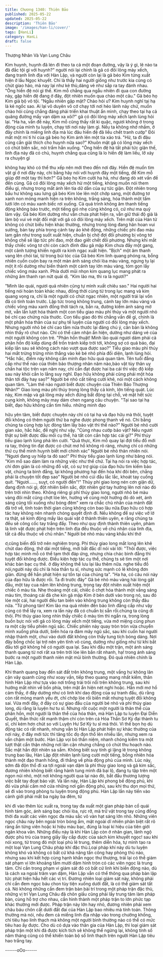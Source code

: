 ```yaml
---
title: Chương 1340: Thiên Bảo
published: 2025-05-22
updated: 2025-05-22
description: 'Thiên Bảo'
image: '/images/han-li/cover/'
tags: [HanLi]
category: HanLi
draft: false
---
```


Thượng Nhân Và Vạn Lung
Châu

Kim huynh, huynh đã lén đi theo ta cả một đoạn đường, vậy là ý
gì, lẽ nào ta đã đắc tội gì với huynh?" người nói lại chính là gã có
đôi lông mày xếch, đang tranh linh địa với Hàn Lập, và người còn
lại là gã béo Kim từng xuất hiện ở lầu Ngọc khuyết.
Chỉ là thấy hai người giống như trước kia cũng có chút giao hảo,
mà nay lại như kẻ thù,dáng vẻ như sắp ra tay đánh nhau.
"Ông hiền đệ nói gì thế. Kim mỗ chẳng qua ngẫu nhiên đi qua con
đường này, gặp hiền đệ đang ở đây, đột nhiên muốn qua chào
một câu." Gã béo họ Kim giả bộ vô tội.
"Ngẫu nhiên gặp mặt? Chào hỏi ư? Kim huynh nghĩ tại hạ là kẻ
ngốc sao. Ai lại vô duyên vô cớ chạy tới nơi hẻo lánh này chứ,
muốn chào hỏi cũng chẳng đáng phải triển khai thuật ẩn mình,
chạy theo tại hạ cả quãng đường mấy vạn dặm xa xôi?" gã có đôi
lông mày xếch lạnh lùng hỏi lại.
"Ha ha, vấn đề này, Kim mỗ cũng thấy rất kì quặc, ngươi không ở
trong động của mình tu luyện, chạy tới nơi này làm gì. Nếu ta
không nhớ nhầm, ở đây chính là miếng linh địa mà lúc đâu hiền
đệ đã liều chết tranh cướp" Đôi mắt một mí ti hí của gã béo họ
Kim ánh lên một tia xảo trá.
"Hừ, ta đi đâu cũng cần giải thích cho huynh nữa sao?" Khuôn
mặt gã có lông mày xếch có chút biến sắc, nói trầm hẳn xuống.
"Ông hiền đệ hà tất phải tức giận thế, linh địa này đã có chủ,
huynh chẳng qua cũng là lo hiền đệ làm liều, lỡ xảy ra chuyện gì

không hay khó có thể thu xếp nên mới theo đến nơi đây. Hiền đệ
muốn tìm vật gì ở nơi đây này, chi bằng hãy nói với huynh đây
một tiếng, để Kim mỗ giúp đỡ một tay thì hơn?" Gã béo họ Kim
cười ha hả, như đang dò xét vấn đề đến cùng.
Gã có đôi lông mày xếch hừ một tiếng, không muốn nói them điều
gì, nhưng trong mắt ánh lên tia dữ dằn của sự tức giận.
Đột nhiên trong bầu hư không sau lưng gã béo Kim lóe lên một
chớp sang, một đường tơ xanh non mỏng manh hiện ra trên
không, trắng sáng, hóa thành một tấm lưới lớn có màu xanh biếc
rơi xuống.
Cả quá trình không âm thanh tiếng động không báo trước, một
tiếng gió nhẹ cũng không có, cứ như ma quỷ làm vậy.
Gã béo Kim dường như vẫn chưa phát hiện ra, vẫn giữ thái độ giả
lả làm bộ vui vẻ mặt đối mặt với gã có đôi lông mày xếch.
Trên mặt của Hán tử không có chút biểu hiện khác thường, nhưng
trong lòng đang hân hoan vui sướng, bàn tay phía trong cánh tay
áo khẽ động, những chiếc phi đao màu lam gần như trong suốt
xuất hiện, chuẩn bị chờ đợi đối phương bị võng tơ khống chế sẽ
lập tức phi đao, một đao giết chết đối phương.
Nhưng khi mắt thấy chiếc võng tơ chỉ còn cách đỉnh đầu gã mập
Kim chưa đầy một gang, một cảnh tượng khiến người ra kinh
ngạc xuất hiện.
"Bịch" một âm thanh vang lên chói tai, từ trong búi tóc của Gã béo
Kim linh quang phóng ra, bỗng nhiên cuồn cuộn bay ra một màn
ánh sáng chói lòa màu vàng, ngưng tụ lại một ít rồi dường như
biến thành một cánh tay lớn màu vàng, tóm gọn lấy chiếc võng
màu xanh.
Phía dưới mũi nhọn kim quang lục mang phát ra những âm thanh
rạn nứt quái dị.
"Kim lão ma, thì ra là ngươi?"

"Minh lão quái, ngươi quả nhiên cũng tự mình xuất chiêu sao."
Hai người hai tiếng nói hoàn toàn khác nhau, đồng thời cùng từ
trong lục mang và kim quang vọng ra, chỉ là một người có chút
ngạc nhiên, một người trái lại vốn đã có tính toán trước.
Lập tức trong không trung, cánh tay lớn màu vàng và chiếc võng
màu xanh đồng thời tách ra, bắn ra, đường kiếm ánh sáng mờ
mịt, vẫn lần lượt hóa thành một con tiểu giao màu phỉ thúy và một
người nhỏ bé chỉ cao chừng nửa thước.
Con tiểu giao đó thì chẳng vấn đề gì, chính là một phần hóa thân
của sư phụ tế luyện của người có đôi lông mày xếch. Nhưng
người nhỏ bé chỉ cao tầm nửa thước lại đáng chú ý, căn bản là
không nhìn thấy rõ chut nào. Chỉ có thể cảm nhận ẩn hiện, dường
như dáng vẻ của một người không còn trẻ.
"Phân hồn thuật! Minh lão quái ngươi dám phái cả phân hồn độ
kiếp dùng để trốn tránh kiếp trời tới, không sợ có quả báo, đại
kiếp lần sau sẽ không cách nào vượt qua được sao?" Tiểu giao
màu phỉ thúy hai mắt trừng trừng nhìn thẳng vào kẻ bé nhỏ phía
đối diện, lạnh lùng hỏi.
"Hắc hắc, điểm này không cần minh đạo hữu quá quan tâm. Tên
tuổi đẳng cấp như thế nào của thiên bảo thượng nhân năm
nào,bảo vật tùy thân uy chấn hai tộc trên vạn năm nay, chỉ cần
đạt được hai ba cái thì việc độ kiếp sau này khỏi cần lo lắng suy
nghĩ. Đạo hữu không phải cũng phái một hóa thân tới đây hay
sao?" Người bé nhỏ cất tiếng cười khẽ, nói một cách không quan
tâm.
"Làm thế nào ngươi biết được chuyện của Thiên Bảo Thượng
Nhân?" Giao long màu phỉ thúy trong lòng thấy cả kinh, lớn tiếng
quát.
Lúc này, Kim mập và gã lông mày xếch đứng bất động tại chỗ, vẻ
mặt hết sức cung kính, không mảy may dám chen ngang câu
chuyện.
"Tại sao tại hạ biết, đạo hữu không cần tìm hiểu. những minh đạo

hữu yên tâm, biết được chuyện này chỉ có tại hạ và đạo hữu mà
thôi, tuyệt đối không có thêm người thứ ba nghe được phong
thanh về nó. Chi bằng chúng ta cùng hợp lực đòng tâm lấy bảo
vật thì thế nào?" Người bé nhỏ cười gian xảo, hắc hắc, đề nghị
như vậy.
"Cùng nhau cướp bảo vật? Nếu ngươi thật sự biết được đầu mối
cụ thể, hà tất còn cần hợp tác cái gì?"
Phỉ thúy tiểu giao lạnh lùng phá lên cười.
"Quả thực, Kim mỗ quay lại đợi tiểu đồ mới ra tay, thông tin đạt
được có chút mơ hồ không rõ ràng, nhưng chỉ có những thứ cụ
thể minh huynh biết mới chính xác" Người bé nhỏ thản nhiên nói.
"Ngươi đang uy hiếp ta đó sao!" Phỉ thúy tiểu giao lạnh lùng như
băng nói.
"Kim mỗ sao dám làm ra những việc như thế chứ. Tại hạ nói ra
việc hợp tác, chỉ đơn giản là có những đồ vật, có sự trợ giúp của
đạo hữu tìm kiếm bảo vật, chúng ta bình đẳng, lại không phương
hại đến hòa khí đôi bên, chẳng phải là chuyện tốt đẹp sao" Người
bé nhỏ cúi đầu lắc lắc, khoát tay cuống quít.
"Ngươi……, suỵt, có người đến"!" Thủy phí giao long nén cơn
giận dữ, đang định nói gì, đột nhiên biến sắc, đột nhiên giơ tay
hướng lên nơi nào đó trên trời nhìn theo.
Không riêng gì phỉ thúy giao long, người nhỏ bé màu vàng đôi
mắt cũng chợt lóe lên, hướng về cùng một hướng đó dò xét, ánh
sáng cũng tối xuống như bóng đêm" xem ra chắc chủ nhân của
mảnh đất đã trở về, tính toán thời gian cũng không còn bao lâu
nữa.Đạo hữu có hợp tác hay không nên nhanh chóng quyết định
đi.
Nếu không để sự việc vỡ lở ra thật, sẽ kinh động mấy lão quái vật
ở thành thiên uyên, e rằng chúng ta đều sẽ công cốc tay trắng
đấy. Theo như quy định thành thiên uyên, phàm là linh vật được
phát hiện trên linh địa đều thuộc về chủ nhân của linh địa, tất cả
đều thuộc về chủ nhân." Người bé nhỏ màu vàng khẩu khí thờ

ơ,cũng biến đổi trở nên nghiêm trọng.
Phỉ thúy giao long mắt long lên khẽ chút dao động, thở dài một
tiếng, mới bất đắc dĩ nói vài lời: "Thôi được, việc hợp tác minh mỗ
có thể tạm thời đáp ứng, nhưng chia chác bình đẳng thì tuyệt đối
không được. Điều kiện hợp tác cụ thể, chúng ts sẽ tìm một nơi
khác bàn bạc cụ thể. ở đây không thể lưu lại lâu thêm nữa. nghe
tiểu đồ nói,người này dù chỉ là hóa thần tu sĩ, nhưng sức mạnh có
lẽ không đơn giản. đừng để hắn phát hiện sự tồn tại của chúng
ta".
"Ha ha, có câu nói này của đạo hữu là được rồi. Ta đi trước đây"
Gã bé nhỏ màu vàng hài lòng gật đầu, một tay cua nắm lên không
trung, trong tay đột nhiên xuất hiện một chiếc ô màu tía.
Nhẹ thoáng một cái, chiếc ô chợt hóa thành một vầng sáng màu
tím, thoáng cái đã che kín gã mập Kim ở bên dưới vào trong nó,
sau đó lóe một cái, hai người đều tan biến vào không trung không
còn thấy đâu nữa.
"Tử phong tán! Kim lão ma quả nhiên đến bảo linh đẳng cấp như
vậy cũng có thể lấy ra, xem ra lần này đã có chuẩn bị sẵn
rồi.chúng ta cũng đi thôi. Phỉ thúy giao long nhìn thấy chiếc ô màu
tím thì ngẩn ra, trong lòng buồn bực nói với gã có lông mày xếch
một tiếng, vừa mở miệng cũng phun ra một cây tiểu phiên ngũ
sắc.
Chiếc phiên này quay tròn tròn vừa chuyển mình xuống phía
dưới, biến hóa ra đám mây ngũ sắc, sau khi cuốn hai người nhập
thành một, chui vào dưới đất không còn thấy tung tích bóng dáng.
Nơi đây bỗng chốc lại trở nên yên tĩnh vô cùng, dường như giống
như từ khi bắt đầu tới giờ không hề có người qua lại.
Sau khi đấu một trận, một ánh sáng thanh quang từ nơi rất xa
trên trời lóe lên bắn rất nhanh, hạ! trong ánh sáng bước ra một
người thanh niên mặt mũi bình thường.
Đó quả nhiên chính là Hàn Lập.

Khi thanh quang bay đến sát đất trên không trung, một vầng hư
không lân cận vây quanh cũng như xoay vần, tiếp theo quang
mang nhất kiếm, thân hình Hàn Lập như tựa vào nơi trống trải trôi
nổi trên không trung, sau khi hướng mắt nhìn về bốn phía, trên
mặt ẩn hiện nét nghi hoặc.
Hắn mới mơ hồ cảm thấy, ở đây dường như có linh khí dao động
của sự tranh đấu, dù rằng còn rất mỏng manh yếu ớt, chỉ chớp
lóe rồi biến mất nhưng tuyệt đối không sai.
Vừa mới đây, ở đây có sự giao đấu của người bé nhỏ và phỉ thúy
giao long, dù rằng là luyện hư tu sĩ. Nhưng rốt cuộc một người là
thân thể của phân hồn, một người là thân thể của hóa thân, mà
Hàn Lập tu luyện Đại Diễn Quyết, thần thức rất mạnh thậm chí
còn trên cả Hóa Thần Sơ Kỳ đại thành tu sĩ, chỉ kém hơn chút so
với Luyện Hư Sơ Kỳ tu sĩ mà thôi.
Vì thế bọn họ dù động tác có rất nhanh, nhưng vẫn bị Hàn Lập
phát hiện sự khác thường của nơi này, ở đây mới tức thì tăng tốc
đọ đọn thổ lên nhiều lần, nhưng xem ra vần chậm một bước.
Hàn Lập vọi bỏ thần niệm, nhanh chóng kiểm tra một lượt thật
cẩn thận những nơi lân cận nhưng chẳng có chút thu hoạch nào.
Sắc mặt hắn đột nhiên sa sầm.
Không biết suy tính gì lặng lẽ trong không trung bao lâu, Hàn Lập
đột nhiên lạnh lùng cười một tiếng, bỗng nhiên hóa thành một đạo
thanh hồng, đi thẳng về phía động phủ của mình.
Lúc này, sớm đã độn thổ đi xa tới ngoài vạn dặm là phỉ thúy giao
long và gã kim sắc, đương nhiên không biết rằng hành tung mình
đã bại lộ, đang tụ tập trên một ngọn núi nhỏ, một nơi không người
qua lại nào đó, bắt đầu thương lượng việc bắt tay đoạt bảo vật.
Và lần này, Hàn Lập khi phong bế động phủ, khi đó vừa phải cấm
mở cửa những nơi gần động phủ, sau khi thu dọn mọi thứ, sẽ đi
vào trong phòng tu luyện trong động phủ.
Hàn Lập lần này tiến vào cảnh giới phải mất ba ngày ba đêm, từ

khi đi vào thêm lúc xuất ra, trong tay đa xuất một gian pháp bàn
cổ quái hình tám góc, ánh sáng bạc chói lòa, rực rỡ, mà trữ vật
trong tay cũng đồng thời đa xuất các viên ngọc đa màu sắc vô
vàn hạt sáng lớn nhỏ.
Những viên ngọc châu này bên ngoài tròn bóng ấm, mặt ngoài dĩ
nhiên phân biệt rất rõ ràng ấn từng viên hoặc kí hiệu màu bạc,
đúng là loại kí hiệu của tiên giới ngân khoa văn.
Những điều này là khi Hàn Lập còn ở nhân gian, lãnh ngộ được
phù trù của trang giấy lấy cắp được của sách kim khuyết ngọc!
sau khi nói xong, từ trong đó một loại phù lê trung, thêm diễn hóa,
tự mình tạo ra một loại Vạn Lung Châu pháp khí đặc thù.Loại
pháp khí này dù tu luyện không khó và không có bất cứ khả năng
tấn công hay phòng thủ nào, nhưng sau khi kết hợp cùng hạnh
khẩn ngọc thư thượng, trái lại có thể giám sát phạm vi lớn khoảng
tầm mười dặm hình tròn có các viên ngọc là trung tâm. Chỉ cần
trong phạm vi giám sát đó có bất cứ linh khí biến động nào, dù là
cách xa ngoài trăm vạn dặm, Hàn Lập vẫn có thể thông qua pháp
bàn lập tức phát hiện hầu hết các vị trí.
Đương nhiên loại giám sát này, không phải chỉ cần đem ngọc báu
chon tùy tiện xuống dưới đất, là có thể giám sát tất cả.
Nó không những cần đem trận bàn bài trí trong một pháp trận đặc
thù, những vị trí Vạn Lung Châu đã chôn giấu cũng phải lấy trung
tâm làm pháp bàn, cùng hỗ trợ cho nhau, cần hình thành một
pháp trận to lớn phức tạp khác thường mới được.
Pháp trận này lớn hay nhỏ, đương nhiên phải xem châu báu chôn
cất dưới đất đai của Hàn Lập bao nhiêu mà tính toán.
Thông thường mà nói, nếu đem cả miếng linh địa nhập vào trong
chưởng khống, chỉ tiêu hao linh thạch mà không một người bình
thường nào có thể có mức tiêu hao ấy được.
Cho dù có dựa vào thân gia của Hàn Lập, thì loại giám sát pháp
trận một khi đã được kích tích sẽ không thể ngừng lại, không tính
số năm tháng cũng có thể khiến toàn bộ số linh thạch trên người
Hàn Lập tiêu hao trắng tay.

------oOo------
